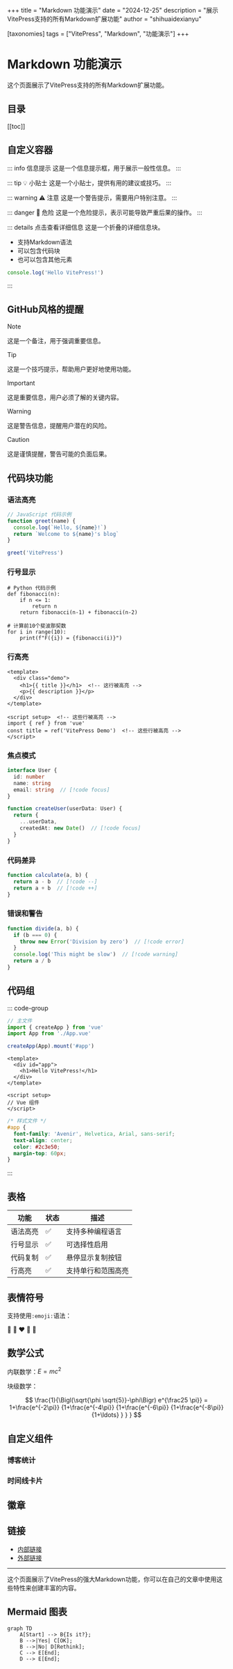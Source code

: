+++
title = "Markdown 功能演示"
date = "2024-12-25"
description = "展示VitePress支持的所有Markdown扩展功能"
author = "shihuaidexianyu"

[taxonomies]
tags = ["VitePress", "Markdown", "功能演示"]
+++

# Markdown 功能演示

这个页面展示了VitePress支持的所有Markdown扩展功能。

## 目录

[[toc]]

## 自定义容器

::: info 信息提示
这是一个信息提示框，用于展示一般性信息。
:::

::: tip 💡 小贴士
这是一个小贴士，提供有用的建议或技巧。
:::

::: warning ⚠️ 注意
这是一个警告提示，需要用户特别注意。
:::

::: danger 🚨 危险
这是一个危险提示，表示可能导致严重后果的操作。
:::

::: details 点击查看详细信息
这是一个折叠的详细信息块。

- 支持Markdown语法
- 可以包含代码块
- 也可以包含其他元素

```javascript
console.log('Hello VitePress!')
```

:::

## GitHub风格的提醒

> [!NOTE]
> 这是一个备注，用于强调重要信息。

> [!TIP]
> 这是一个技巧提示，帮助用户更好地使用功能。

> [!IMPORTANT]
> 这是重要信息，用户必须了解的关键内容。

> [!WARNING]
> 这是警告信息，提醒用户潜在的风险。

> [!CAUTION]
> 这是谨慎提醒，警告可能的负面后果。

## 代码块功能

### 语法高亮

```javascript
// JavaScript 代码示例
function greet(name) {
  console.log(`Hello, ${name}!`)
  return `Welcome to ${name}'s blog`
}

greet('VitePress')
```

### 行号显示

```python:line-numbers
# Python 代码示例
def fibonacci(n):
    if n <= 1:
        return n
    return fibonacci(n-1) + fibonacci(n-2)

# 计算前10个斐波那契数
for i in range(10):
    print(f"F({i}) = {fibonacci(i)}")
```

### 行高亮

```vue{3,7-9}
<template>
  <div class="demo">
    <h1>{{ title }}</h1>  <!-- 这行被高亮 -->
    <p>{{ description }}</p>
  </div>
</template>

<script setup>  <!-- 这些行被高亮 -->
import { ref } from 'vue'
const title = ref('VitePress Demo')  <!-- 这些行被高亮 -->
</script>
```

### 焦点模式

```typescript
interface User {
  id: number
  name: string
  email: string  // [!code focus]
}

function createUser(userData: User) {
  return {
    ...userData,
    createdAt: new Date()  // [!code focus]
  }
}
```

### 代码差异

```javascript
function calculate(a, b) {
  return a - b  // [!code --]
  return a + b  // [!code ++]
}
```

### 错误和警告

```javascript
function divide(a, b) {
  if (b === 0) {
    throw new Error('Division by zero')  // [!code error]
  }
  console.log('This might be slow')  // [!code warning]
  return a / b
}
```

## 代码组

::: code-group

```javascript [index.js]
// 主文件
import { createApp } from 'vue'
import App from './App.vue'

createApp(App).mount('#app')
```

```vue [App.vue]
<template>
  <div id="app">
    <h1>Hello VitePress!</h1>
  </div>
</template>

<script setup>
// Vue 组件
</script>
```

```css [style.css]
/* 样式文件 */
#app {
  font-family: 'Avenir', Helvetica, Arial, sans-serif;
  text-align: center;
  color: #2c3e50;
  margin-top: 60px;
}
```

:::

## 表格

| 功能 | 状态 | 描述 |
|------|------|------|
| 语法高亮 | ✅ | 支持多种编程语言 |
| 行号显示 | ✅ | 可选择性启用 |
| 代码复制 | ✅ | 悬停显示复制按钮 |
| 行高亮 | ✅ | 支持单行和范围高亮 |

## 表情符号

支持使用`:emoji:`语法：

:tada: :100: :heart: :rocket: :star2:

## 数学公式

内联数学：$E = mc^2$

块级数学：

$$
\frac{1}{\Bigl(\sqrt{\phi \sqrt{5}}-\phi\Bigr) e^{\frac25 \pi}} = 1+\frac{e^{-2\pi}} {1+\frac{e^{-4\pi}} {1+\frac{e^{-6\pi}} {1+\frac{e^{-8\pi}} {1+\ldots} } } }
$$

## 自定义组件

### 博客统计

<BlogStats />

### 时间线卡片

<BlogTimelineCard
  date="2024-12-25"
  title="Markdown功能演示"
  description="创建了这个全面的Markdown功能演示页面"
  :tags="['VitePress', 'Markdown', '演示']"
/>

## 徽章

<Badge type="info" text="信息" />
<Badge type="tip" text="提示" />
<Badge type="warning" text="警告" />
<Badge type="danger" text="危险" />

## 链接

- [内部链接](/content/about)
- [外部链接](https://vitepress.dev)

---

这个页面展示了VitePress的强大Markdown功能，你可以在自己的文章中使用这些特性来创建丰富的内容。

## Mermaid 图表

```mermaid
graph TD
    A[Start] --> B{Is it?};
    B -->|Yes| C[OK];
    B -->|No| D[Rethink];
    C --> E[End];
    D --> E[End];
```